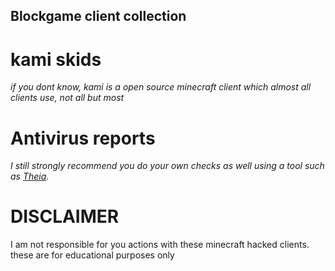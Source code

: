 ## Blockgame client collection

# kami skids
_if you dont know, kami is a open source minecraft client which almost all clients use, not all but most_

# Antivirus reports
_I still strongly recommend you do your own checks as well using a tool such as [Theia](https://github.com/Tigermouthbear/Theia)._

# DISCLAIMER
I am not responsible for you actions with these minecraft hacked clients. these are for educational purposes only
